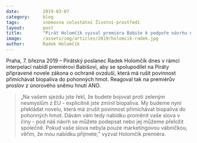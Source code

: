 ```yaml
---
date:         2019-03-07
category:     blog
tags:         sněmovna celostátní Životní-prostředí
layout:       post
title:        "Pirát Holomčík vyzval premiéra Babiše k podpoře návrhu na zrušení povinnosti přimíchávat biopaliva do pohonných hmot"
image:        /assets/img/articles/2019/holomcik-radek.jpg
author:       Radek Holomčík
---
```


Praha, 7. března 2019 – Pirátský poslanec Radek Holomčík dnes v rámci interpelací nabídl premiérovi Babišovi, aby se spolupodílel na Piráty připravené novele zákona o ochraně ovzduší, která má rušit povinnost přimíchávat biopaliva do pohonných hmot. Reagoval tak na premiérův proslov z únorového sněmu hnutí ANO. 

> „Na vašem sjezdu jste řekl, že budete bojovat proti zeleným nesmyslům z EU - explicitně jste zmínil biopaliva. My budeme nyní překládat novelu, která má zrušit povinnost přimíchávat biopaliva do pohonných hmot. Dávám vám tedy nabídku proměnit vaše slova v činy - pod náš návrh se můžete podepsat nebo jej můžeme přeložit společně. Pokud vaše slova nebyla pouze marketingovou vábničkou, věřím, že mou nabídku přijmete,” vyzval Holomčík premiéra. 
